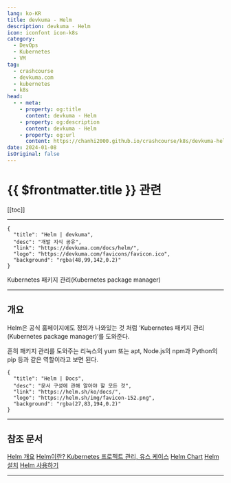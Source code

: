 ```yaml
---
lang: ko-KR
title: devkuma - Helm
description: devkuma - Helm
icon: iconfont icon-k8s
category: 
  - DevOps
  - Kubernetes
  - VM
tag: 
  - crashcourse
  - devkuma.com
  - kubernetes
  - k8s
head:
  - - meta:
    - property: og:title
      content: devkuma - Helm
    - property: og:description
      content: devkuma - Helm
    - property: og:url
      content: https://chanhi2000.github.io/crashcourse/k8s/devkuma-helm/
date: 2024-01-08
isOriginal: false
---
```


# {{ $frontmatter.title }} 관련

[[toc]]

---

```component VPCard
{
  "title": "Helm | devkuma", 
  "desc": "개발 지식 공유", 
  "link": "https://devkuma.com/docs/helm/", 
  "logo": "https://devkuma.com/favicons/favicon.ico",
  "background": "rgba(48,99,142,0.2)"
}
```

Kubernetes 패키지 관리(Kubernetes package manager)

---

## 개요
    
Helm은 공식 홈페이지에도 정의가 나와있는 것 처럼 ‘Kubernetes 패키지 관리(Kubernetes package manager)‘를 도와준다.

흔히 패키지 관리를 도와주는 리눅스의 yum 또는 apt, Node.js의 npm과 Python의 pip 등과 같은 역할이라고 보면 된다.

```component VPCard
{
  "title": "Helm | Docs",
  "desc": "문서 구성에 관해 알아야 할 모든 것",
  "link": "https://helm.sh/ko/docs/",
  "logo": "https://helm.sh/img/favicon-152.png",
  "background": "rgba(27,83,194,0.2)"
}
```

---

## 참조 문서

<SiteInfo
  name="쿠버네티스(kubernetes)와 가까워지기 - Helm 이란?"
  desc="Helm이란? Helm은 공식 홈페이지에도 정의가 나와있는 것 처럼 'Kubernetes 패키지 관리'를 도와줍니다. 흔히 패키지 관리를 도와주는 Node.js의 npm과 Python의 pip와 같은 역할이라고 보면 됩니다. Helm을 사용하기에 앞서 우선, 3가지 주요 개념을 꼭 알아야 됩니다. 1. Chart(차트) 헬름 패키지로, k8s cluster에서 애플리케이션이 기동되기 위해 필요한 모든 리소스들이 포함되어 있습니다. 아래 이미지와 같이 mariadb를 기동하기 위해 필요한 리소스인 Deployment, Secret, Service가 생성되는 것을 볼 수 있으며, mariadb가 설치되면서 새로운 Release가 만들어지게 됩니다. 2. Repository(저장소) 차트 저장소로, 차트를 모.."
  url="https://tech.ktcloud.com/51"
  logo="https://t1.daumcdn.net/tistory_admin/favicon/tistory_favicon_32x32.ico"
  preview="https://img1.daumcdn.net/thumb/R800x0/?scode=mtistory2&fname=https%3A%2F%2Fblog.kakaocdn.net%2Fdn%2Fdm5DeV%2FbtqVh7p3OMh%2FddDn4YdLx2GilFygg9dPWK%2Fimg.png"/>

<SiteInfo
  name="쿠버네티스 패키지 매니저 Helm #2-1. Chart"
  desc="쿠버네티스 패키지 매니저 HELM#2-1 .Chart조대협 http://bcho.tistory.comHelm Chart차트는 helm의 패키지 포맷으로, 하나의 애플리케이션을 설치하기 위한 파일들로 구성되어 있다. 예를 들어 tomcat을 설치하기 위한 쿠버네티스의 pod,service,deployment를 위한 YAML 파일등을 포함한다.템플릿과 밸류Helm 은 기본적으로 템플릿의 개념을 사용한다. 템플릿 파일을 만들어놓은 후에, 밸류 값을 채워 넣어서 쿠버네티스 리소스를 정의한 YAML 파일을 생성한다. 예제를 살펴보자Helm 은 기본적으로 템플릿의 개념을 사용한다. 템플릿 파일을 만들어놓은 후에, 밸류 값을 채워 넣어서 쿠버네티스 리소스를 정의한 YAML 파일을 생성한다. 예제를 살펴보자. 먼저 t.."
  url="https://bcho.tistory.com/m/1337"
  logo="https://t1.daumcdn.net/tistory_admin/favicon/tistory_favicon_32x32.ico"
  preview="https://img1.daumcdn.net/thumb/R800x0/?scode=mtistory2&fname=https%3A%2F%2Ft1.daumcdn.net%2Fcfile%2Ftistory%2F99B8E9475CFCE48A1C"/>

<SiteInfo
  name="Helm Chart를 이용한 Kubernetes배포/관리"
  desc="Helm 특징 복잡한 애플리케이션 배포 관리 Kubernetes 오케스트레이션 된 응용프로그램의 배포는 매우 복잡할 수 있다. Kubernetes 환경에서 helm 차트는 복잡한 응용프로그램의 배포를 코드로 관리하여 자동으로 배포할 수 있도록 제공한다. 응용프로그램의 빠른 배포를 통하여 다양한 테스트 환경 배포 및 운영 환경 배포 시간을 줄여 개발에 집중하도록 한다. Hooks Kubernetes 환경에서 helm 차트로 설치, 업그레이드,삭제 그리고 롤백과 같은 응용프로그램 생명주기의 개입할 수 있는 기능을 Hook을 통하여 제공한다. 릴리즈 관리 Helm으로 배포된 응용프로그램은 하나의 릴리즈로 불립니다. 해당 릴리즈는 배포된 응용프로그램의 버전 관리를 가능하도록 한다 Helm 기본 구성 Helm C.."
  url="https://cyuu.tistory.com/m/160"
  logo="https://t1.daumcdn.net/tistory_admin/favicon/tistory_favicon_32x32.ico"
  preview="https://img1.daumcdn.net/thumb/R800x0/?scode=mtistory2&fname=https%3A%2F%2Fblog.kakaocdn.net%2Fdn%2FSq1M6%2FbtqzYVqeEuQ%2FjsmDpUDbD6mI0iwl9UWEaK%2Fimg.png"/>

<a href="/docs/helm/overview/">Helm 개요</a>
<a href="/docs/helm/what-is-helm/">Helm이란? Kubernetes 프로젝트 관리, 유스 케이스</a>
<a href="/docs/helm/chart/">Helm Chart</a>
<a href="/docs/helm/install/">Helm 설치</a>
<a href="/docs/helm/uses/">Helm 사용하기</a>

---

<TagLInks />